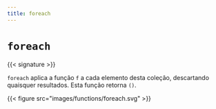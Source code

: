 ```yaml
---
title: foreach
---
```


# `foreach`

{{< signature >}}

`foreach` aplica a função `f` a cada elemento desta coleção, descartando quaisquer resultados.
Esta função retorna `()`.

{{< figure src="images/functions/foreach.svg" >}}
